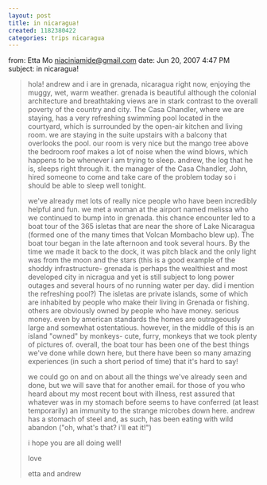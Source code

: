 ```yaml
---
layout: post
title: in nicaragua!
created: 1182380422
categories: trips nicaragua
---
```

from: Etta Mo <niaciniamide@gmail.com> 
date: Jun 20, 2007 4:47 PM   
subject: in nicaragua! 
 
<blockquote>
hola!  andrew and i are in grenada, nicaragua right now, enjoying the
muggy, wet, warm weather.  grenada is beautiful although the colonial
architecture and breathtaking views are in stark contrast to the
overall poverty of the country and city.  The Casa Chandler, where we
are staying, has a very refreshing swimming pool located in the
courtyard, which is surrounded by the open-air kitchen and living
room.  we are staying in the suite upstairs with a balcony that
overlooks the pool.  our room is very nice but the mango tree above
the bedroom roof makes a lot of noise when the wind blows, which
happens to be whenever i am trying to sleep.  andrew, the log that he
is, sleeps right through it.  the manager of the Casa Chandler, John,
hired someone to come and take care of the problem today so i should
be able to sleep well tonight.

we've already met lots of really nice people who have been incredibly
helpful and fun.  we met a woman at the airport named melissa who we
continued to bump into in grenada.  this chance encounter led to a
boat tour of the 365 isletas that are near the shore of Lake Nicaragua
(formed one of the many times that Volcan Mombacho blew up).  The boat
tour began in the late afternoon and took several hours.  By the time
we made it back to the dock, it was pitch black and the only light was
from the moon and the stars (this is a good example of the shoddy
infrastructure- grenada is perhaps the wealthiest and most developed
city in nicragua and yet is still subject to long power outages and
several hours of no running water per day.  did i mention the
refreshing pool?)  The isletas are private islands, some of which are
inhabited by people who make their living in Grenada or fishing.
others are obviously owned by people who have money.  serious money.
even by american standards the homes are outrageously large and
somewhat ostentatious.  however, in the middle of this is an island
"owned" by monkeys- cute, furry, monkeys that we took plenty of
pictures of. overall, the boat tour has been one of the best things
we've done while down here, but there have been so  many amazing
experiences (in such a short period of time) that it's hard to say!

we could go on and on about all the things we've already seen and
done, but we will save that for another email.  for those of you who
heard about my most recent bout with illness, rest assured that
whatever was in my stomach before seems to have conferred (at least
temporarily) an immunity to the strange microbes down here.  andrew
has a stomach of steel and, as such, has been eating with wild abandon
("oh, what's that?  i'll eat it!")

i hope you are all doing well!

love

etta and andrew
</blockquote>
<!--break-->

